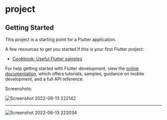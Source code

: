 # project

<!-- A new Flutter project. -->

## Getting Started

This project is a starting point for a Flutter application.

A few resources to get you started if this is your first Flutter project:


- [Cookbook: Useful Flutter samples](https://docs.flutter.dev/cookbook)

For help getting started with Flutter development, view the
[online documentation](https://docs.flutter.dev/), which offers tutorials,
samples, guidance on mobile development, and a full API reference.


Screenshots:


![Screenshot 2022-06-13 222142](https://user-images.githubusercontent.com/69504158/173411538-53d3c82a-65f7-487f-9fd2-b89167af6c31.jpg)


_______________________________________________________________________________________________________________________________________



![Screenshot 2022-06-13 222034](https://user-images.githubusercontent.com/69504158/173411575-aa81c909-fc01-49ef-ac81-516552c0fa11.jpg)

